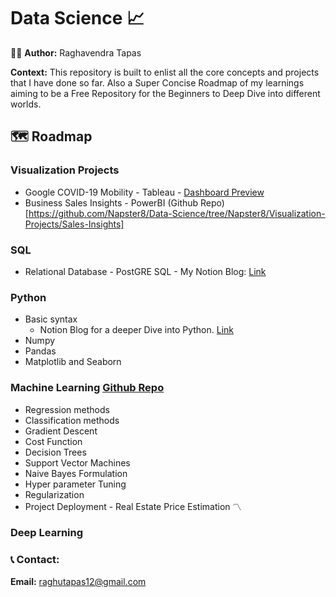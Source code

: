 # Data Science :chart_with_upwards_trend:

:raising_hand_man: <b> Author:</b> Raghavendra Tapas

<b> Context:</b> This repository is built to enlist all the core concepts and projects that I have done so far. Also a Super Concise Roadmap of my learnings aiming to be a Free Repository for the Beginners to Deep Dive into different worlds. 


## :world_map: Roadmap

### 

### Visualization Projects

  - Google COVID-19 Mobility - Tableau - [Dashboard Preview](https://public.tableau.com/profile/paheci.fico#!/vizhome/RaghavendraTapas-GoogleMobilityReport/Dashboard1?publish=yes)
  - Business Sales Insights - PowerBI (Github Repo)[https://github.com/Napster8/Data-Science/tree/Napster8/Visualization-Projects/Sales-Insights]

### SQL
  - Relational Database - PostGRE SQL - My Notion Blog: [Link](https://www.notion.so/raghavendratapas/PostGreSQL-67e6d33f43f24a0a8050cbd55d6e0796)

### Python 
  - Basic syntax
    - Notion Blog for a deeper Dive into Python. [Link](https://www.notion.so/raghavendratapas/Python-102ff321e28741a899e72ea6c1c293f0)
  - Numpy
  - Pandas
  - Matplotlib and Seaborn

### Machine Learning [Github Repo](https://github.com/Napster8/Data-Science/tree/Napster8/Machine-Learning)
  - Regression methods
  - Classification methods
  - Gradient Descent
  - Cost Function
  - Decision Trees
  - Support Vector Machines
  - Naive Bayes Formulation
  - Hyper parameter Tuning
  - Regularization
  - Project Deployment - Real Estate Price Estimation :part_alternation_mark:
 
### Deep Learning



### :telephone_receiver: Contact:

<b>Email:</b> raghutapas12@gmail.com

